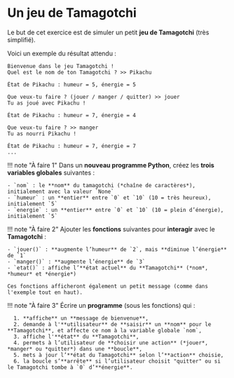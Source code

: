 # Un jeu de Tamagotchi

Le but de cet exercice est de simuler un petit **jeu de Tamagotchi** (très simplifié).

Voici un exemple du résultat attendu :

```
Bienvenue dans le jeu Tamagotchi !
Quel est le nom de ton Tamagotchi ? >> Pikachu

État de Pikachu : humeur = 5, énergie = 5

Que veux-tu faire ? (jouer / manger / quitter) >> jouer
Tu as joué avec Pikachu !

État de Pikachu : humeur = 7, énergie = 4

Que veux-tu faire ? >> manger
Tu as nourri Pikachu !

État de Pikachu : humeur = 7, énergie = 7
...
```

!!! note "À faire 1"
    Dans un **nouveau programme Python**, créez les **trois variables globales** suivantes :

    - `nom` : le **nom** du tamagotchi (*chaîne de caractères*), initialement avec la valeur `None`
    - `humeur` : un **entier** entre `0` et `10` (10 = très heureux), initialement `5`
    - `energie` : un **entier** entre `0` et `10` (10 = plein d’énergie), initialement `5`

!!! note "À faire 2"
    Ajouter les **fonctions** suivantes pour **interagir** avec le **Tamagotchi** :

    - `jouer()` : **augmente l’humeur** de `2`, mais **diminue l’énergie** de `1`
    - `manger()` : **augmente l’énergie** de `3`
    - `etat()` : affiche l’**état actuel** du **Tamagotchi** (*nom*, *humeur* et *énergie*)

    Ces fonctions afficheront également un petit message (comme dans l'exemple tout en haut).

!!! note "À faire 3"
    Écrire un **programme** (sous les fonctions) qui :

      1. **affiche** un **message de bienvenue**,
      2. demande à l'**utilisateur** de **saisir** un **nom** pour le **Tamagotchi**, et affecte ce nom à la variable globale `nom`,
      3. affiche l'**état** du **Tamagotchi**,
      4. permets à l’utilisateur de **choisir une action** (*jouer*, *manger* ou *quitter*) dans une **boucle**,
      5. mets à jour l’**état du Tamagotchi** selon l’**action** choisie,
      6. la boucle s’**arrête** si l’utilisateur choisit "quitter" ou si le Tamagotchi tombe à `0` d’**énergie**.